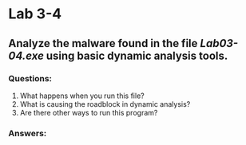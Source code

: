 # Lab 3-4

## Analyze the malware found in the file *Lab03-04.exe* using basic dynamic analysis tools. 

### Questions:
1. What happens when you run this file?
2. What is causing the roadblock in dynamic analysis?
3. Are there other ways to run this program?


### Answers: